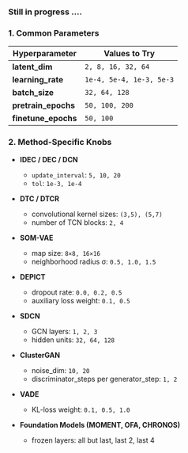 ### Still in progress ....


### 1. Common Parameters

| Hyperparameter      | Values to Try                         |
|---------------------|----------------------------------------|
| **latent_dim**      | `2, 8, 16, 32, 64`                     |
| **learning_rate**   | `1e-4, 5e-4, 1e-3, 5e-3`               |
| **batch_size**      | `32, 64, 128`                          |
| **pretrain_epochs** | `50, 100, 200`                         |
| **finetune_epochs** | `50, 100`                              |


### 2. Method-Specific Knobs

- **IDEC / DEC / DCN**
  - `update_interval`: `5, 10, 20`
  - `tol`: `1e-3, 1e-4`

- **DTC / DTCR**
  - convolutional kernel sizes: `(3,5), (5,7)`
  - number of TCN blocks: `2, 4`

- **SOM-VAE**
  - map size: `8×8, 16×16`
  - neighborhood radius σ: `0.5, 1.0, 1.5`

- **DEPICT**
  - dropout rate: `0.0, 0.2, 0.5`
  - auxiliary loss weight: `0.1, 0.5`

- **SDCN**
  - GCN layers: `1, 2, 3`
  - hidden units: `32, 64, 128`

- **ClusterGAN**
  - noise_dim: `10, 20`
  - discriminator_steps per generator_step: `1, 2`

- **VADE**
  - KL-loss weight: `0.1, 0.5, 1.0`

- **Foundation Models (MOMENT, OFA, CHRONOS)**
  - frozen layers: all but last, last 2, last 4
